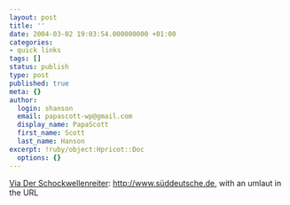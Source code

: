 ```yaml
---
layout: post
title: ''
date: 2004-03-02 19:03:54.000000000 +01:00
categories:
- quick links
tags: []
status: publish
type: post
published: true
meta: {}
author:
  login: shanson
  email: papascott-wp@gmail.com
  display_name: PapaScott
  first_name: Scott
  last_name: Hanson
excerpt: !ruby/object:Hpricot::Doc
  options: {}
---
```

<p><a title="[Süd mit »ü«]" href="http://schockwellenreiter.server-wg.de/blog/2085">Via Der Schockwellenreiter</a>: <a title="Does it work in IE? Should we care?" href="http://www.süddeutsche.de/">http://www.süddeutsche.de</a>, with an umlaut in the URL</p>
